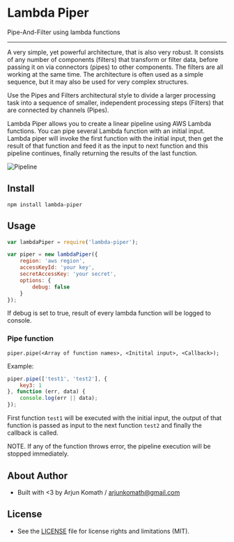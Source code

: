 # Lambda Piper
Pipe-And-Filter using lambda functions

------

A very simple, yet powerful architecture, that is also very robust. It consists of any number of components (filters) that transform or filter data, before passing it on via connectors (pipes) to other components. The filters are all working at the same time. The architecture is often used as a simple sequence, but it may also be used for very complex structures.

Use the Pipes and Filters architectural style to divide a larger processing task into a sequence of smaller, independent processing steps (Filters) that are connected by channels (Pipes).

Lambda Piper allows you to create a linear pipeline using AWS Lambda functions. You can pipe several Lambda function with an initial input. Lambda piper will invoke the first function with the initial input, then get the result of that function and feed it as the input to next function and this pipeline continues, finally returning the results of the last function.

![Pipeline](http://i.imgur.com/DH9Oa2K.jpg)

## Install

```
npm install lambda-piper
```

## Usage

```javascript
var lambdaPiper = require('lambda-piper');

var piper = new lambdaPiper({
    region: 'aws region',
    accessKeyId: 'your key',
    secretAccessKey: 'your secret',
    options: {
        debug: false
    }
});
```

If debug is set to true, result of every lambda function will be logged to console.

### Pipe function
```
piper.pipe(<Array of function names>, <Initital input>, <Callback>);
```
Example:
```javascript
piper.pipe(['test1', 'test2'], {
    key3: 1
}, function (err, data) {
    console.log(err || data);
});
```

First function `test1` will be executed with the initial input, the output of that function is passed as input to the next function `test2` and finally the callback is called.

NOTE. If any of the function throws error, the pipeline execution will be stopped immediately.

## About Author
* Built with <3 by Arjun Komath / [arjunkomath@gmail.com](mailto:arjunkomath@gmail.com)

## License
- See the [LICENSE](https://github.com/arjunkomath/Feline-for-Product-Hunt/blob/master/LICENSE) file for license rights and limitations (MIT).
